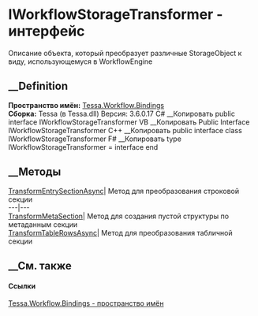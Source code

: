 # IWorkflowStorageTransformer - интерфейс
Описание объекта, который преобразует различные StorageObject к виду,
использующемуся в WorkflowEngine
## __Definition
 **Пространство имён:**
[Tessa.Workflow.Bindings](N_Tessa_Workflow_Bindings.htm)  
 **Сборка:** Tessa (в Tessa.dll) Версия: 3.6.0.17
C# __Копировать
     public interface IWorkflowStorageTransformer
VB __Копировать
     Public Interface IWorkflowStorageTransformer
C++ __Копировать
     public interface class IWorkflowStorageTransformer
F# __Копировать
     type IWorkflowStorageTransformer = interface end
##  __Методы
[TransformEntrySectionAsync](M_Tessa_Workflow_Bindings_IWorkflowStorageTransformer_TransformEntrySectionAsync.htm)|
Метод для преобразования строковой секции  
---|---  
[TransformMetaSection](M_Tessa_Workflow_Bindings_IWorkflowStorageTransformer_TransformMetaSection.htm)|
Метод для создания пустой структуры по метаданным секции  
[TransformTableRowsAsync](M_Tessa_Workflow_Bindings_IWorkflowStorageTransformer_TransformTableRowsAsync.htm)|
Метод для преобразования табличной секции  
## __См. также
#### Ссылки
[Tessa.Workflow.Bindings - пространство имён](N_Tessa_Workflow_Bindings.htm)
